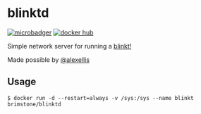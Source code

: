 blinktd
=======
[![microbadger][1]][2] [![docker hub][3]][4]

[1]: https://images.microbadger.com/badges/image/brimstone/blinktd.svg
[2]: https://microbadger.com/images/brimstone/blinktd
[3]: https://img.shields.io/docker/automated/brimstone/blinktd.svg
[4]: https://hub.docker.com/r/brimstone/blinktd

Simple network server for running a [blinkt!](https://shop.pimoroni.com/products/blinkt)

Made possible by [@alexellis](https://github.com/alexellis/blinkt_go_examples)

Usage
-----
```
$ docker run -d --restart=always -v /sys:/sys --name blinkt brimstone/blinktd
```
